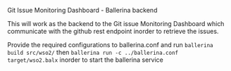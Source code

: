 Git Issue Monitoring Dashboard - Ballerina backend

This will work as the backend to the Git issue Monitoring Dashboard which communicate with the github rest endpoint inorder to retrieve the issues.

Provide the required configurations to ballerina.conf and run `ballerina build src/wso2/` then `ballerina run -c ../ballerina.conf target/wso2.balx` inorder to start the ballerina service